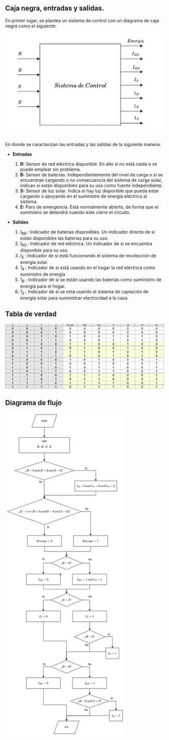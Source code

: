 ## Caja negra, entradas y salidas.

En primer lugar, se plantea un sistema de control con un diagrama de caja negra como el siguiente:

![](Imagenes/Caja_negra.png)

En donde se caracterizan las entradas y las salidas de la siguiente manera:

+ **Entradas**
	1. **R:** Sensor de red eléctrica disponible. En alto si no está caída o se puede emplear sin problema.
	2. **B:** Sensor de baterías. Independientemente del nivel de carga o si se encuentran cargando o no consecuencia del sistema de carga solar, indican si están disponibles para su uso como fuente independiente.
	3. **S:** Sensor de luz solar. Indica si hay luz disponible que pueda estar cargando o apoyando en el suministro de energía eléctrica al sistema.
	4. **E:** Paro de emergencia. Está normalmente abierto, de forma que el suministro se detendrá cuando este cierre el circuito.

+ **Salidas**
	1. $I_{BB}$ : Indicador de baterías disponibles. Un indicador directo de si están disponibles las baterías para su uso.
	2. $I_{RD}$ : Indicador de red eléctrica. Un indicador de si se encuentra disponible para su uso.
	3. $I_{S}$ : Indicador de si está funcionando el sistema de recolección de energía solar.
	4. $1_R$ : Indicador de si está usando en el hogar la red eléctrica como suministro de energía
	5. $1_B$ : Indicador de si se están usando las baterías como suministro de energía para el hogar.
	6. $1_S$ : Indicador de si se está usando el sistema de captación de energía solar para suministrar electricidad a la casa.

## Tabla de verdad

![](Imagenes/Tabla_de_verdad.png)

## Diagrama de flujo

![](Imagenes/Diagrama_de_flujo.png)